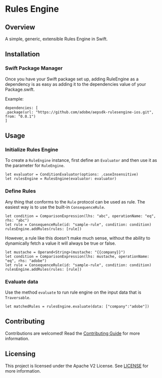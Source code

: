 # Rules Engine

## Overview

A simple, generic, extensible Rules Engine in Swift.


## Installation

### Swift Package Manager

Once you have your Swift package set up, adding RuleEngine as a dependency is as easy as adding it to the dependencies value of your Package.swift.

Example:
```
dependencies: [
.package(url: "https://github.com/adobe/aepsdk-rulesengine-ios.git", from: "0.0.1")
]
```

## Usage


### Initialize Rules Engine

To create a `RuleEngine` instance, first define an `Evaluator` and then use it as the parameter for `RuleEngine`.
```
let evaluator = ConditionEvaluator(options: .caseInsensitive)
let rulesEngine = RulesEngine(evaluator: evaluator)
```

### Define Rules

Any thing that conforms to the `Rule` protocol can be used as rule. The easiest way is to use the built-in `ConsequenceRule`.
```
let condition = ComparisonExpression(lhs: "abc", operationName: "eq", rhs: "abc")
let rule = ConsequenceRule(id: "sample-rule", condition: condition)
rulesEngine.addRules(rules: [rule])
```
However, a rule like this doesn't make much sense, without the ability to dynamically fetch a value it will always be true or false. 

```
let mustache = Operand<String>(mustache: "{{company}}")
let condition = ComparisonExpression(lhs: mustache, operationName: "eq", rhs: "adobe")
let rule = ConsequenceRule(id: "sample-rule", condition: condition)
rulesEngine.addRules(rules: [rule])
```

### Evaluate data

Use the method `evaluate` to run rule engine on the input data that is `Traversable`.

```
let matchedRules = rulesEngine.evaluate(data: ["company":"adobe"])
```



## Contributing

Contributions are welcomed! Read the [Contributing Guide](./.github/CONTRIBUTING.md) for more information.

## Licensing

This project is licensed under the Apache V2 License. See [LICENSE](LICENSE) for more information.
